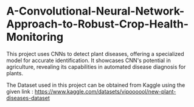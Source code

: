 # A-Convolutional-Neural-Network-Approach-to-Robust-Crop-Health-Monitoring
This project uses CNNs to detect plant diseases, offering a specialized model for accurate identification. It showcases CNN's potential in agriculture, revealing its capabilities in automated disease diagnosis for plants.

The Dataset used in this project can be obtained from Kaggle using the given link : https://www.kaggle.com/datasets/vipoooool/new-plant-diseases-dataset

